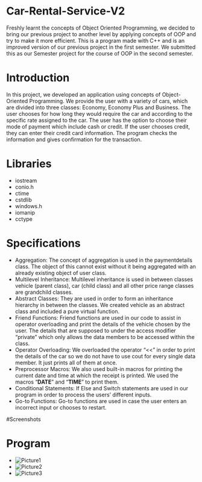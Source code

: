# Car-Rental-Service-V2
Freshly learnt the concepts of Object Oriented Programming, we decided to bring our previous project to another level by applying concepts of OOP and try to make it more efficient. This is a program made with C++ and is an improved version of our previous project in the first semester.  We submitted this as our Semester project for the course of OOP in the second semester. 

# Introduction
In this project, we developed an application using concepts of Object-Oriented Programming. We provide the user with a variety of cars, which are divided into three classes: Economy, Economy Plus and Business. The user chooses for how long they would require the car and according to the specific rate assigned to the car. The user has the option to choose their mode of payment which include cash or credit. If the user chooses credit, they can enter their credit card information. The program checks the information and gives confirmation for the transaction.      

# Libraries
- iostream
- conio.h
- ctime
- cstdlib
- windows.h
- iomanip
- cctype

# Specifications
-	Aggregation: The concept of aggregation is used in the paymentdetails class. The object of this cannot exist without it being aggregated with an already existing object of user class.
-	Multilevel Inheritance: Multilevel inheritance is used in between classes vehicle (parent class), car (child class) and all other price range classes are grandchild classes.
-	Abstract Classes: They are used in order to form an inheritance hierarchy in between the classes. We created vehicle as an abstract class and included a pure virtual function. 
-	Friend Functions: Friend functions are used in our code to assist in operator overloading and print the details of the vehicle chosen by the user. The details that are supposed to under the access modifier “private” which only allows the data members to be accessed within the class.
-	Operator Overloading: We overloaded the operator “<<” in order to print the details of the car so we do not have to use cout for every single data member. It just prints all of them at once.
-	Preprocessor Macros: We also used built-in macros for printing the current date and time at which the receipt is printed. We used the macros “__DATE__” and “__TIME__” to print them.
-	Conditional Statements: If Else and Switch statements are used in our program in order to process the users’ different inputs.
-	Go-to Functions: Go-to functions are used in case the user enters an incorrect input or chooses to restart.        

#Screenshots
# Program
- ![Picture1](https://github.com/sydalirza/Car-Rental-Service-V2/blob/main/OOP_Picture1.png)
- ![Picture2](https://github.com/sydalirza/Car-Rental-Service-V2/blob/main/OOP_Picture2.png)
- ![Picture3](https://github.com/sydalirza/Car-Rental-Service-V2/blob/main/OOP_Picture3.png)
